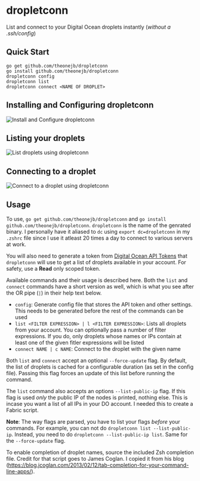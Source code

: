 # dropletconn
List and connect to your Digital Ocean droplets instantly (*without a .ssh/config*)

## Quick Start

    go get github.com/theonejb/dropletconn
    go install github.com/theonejb/dropletconn
    dropletconn config
    dropletconn list
    dropletconn connect <NAME OF DROPLET>


## Installing and Configuring dropletconn
![Install and Configure dropletconn](https://dl.dropboxusercontent.com/u/14307524/config-safe.png)

## Listing your droplets
![List droplets using dropletconn](https://dl.dropboxusercontent.com/u/14307524/list-safe.png)

## Connecting to a droplet
![Connect to a droplet using dropletconn](https://dl.dropboxusercontent.com/u/14307524/connect-safe.png)

## Usage
To use, `go get github.com/theonejb/dropletconn` and `go install github.com/theonejb/dropletconn`. `dropletconn` is the
name of the genrated binary. I personally have it aliased to `dc` using `export dc=dropletconn` in my `.zshrc` file since
I use it atleast 20 times a day to connect to various servers at work.

You will also need to generate a token from [Digital Ocean API Tokens](https://cloud.digitalocean.com/settings/applications)
that `dropletconn` will use to get a list of droplets available in your account. For safety, use a **Read** only scoped token.

Available commands and their usage is described here. Both the `list` and `connect` commands have a short version as well, which is what
you see after the OR pipe (`|`) in their help text below.
 - `config`: Generate config file that stores the API token and other settings. This needs to be generated before the rest of
 the commands can be used
 - `list <FILTER EXPRESSION> | l <FILTER EXPRESSION>`: Lists all droplets from your account. You can optionally pass a number of filter expressions.
 If you do, only droplets whose names or IPs contain at least one of the given fitler expressions will be listed
 - `connect NAME | c NAME`: Connect to the droplet with the given name

Both `list` and `connect` accept an optional `--force-update` flag. By default, the list of droplets is cached for a configurable duration (as set in
the config file). Passing this flag forces an update of this list before running the command.

The `list` command also accepts an options `--list-public-ip` flag. If this flag is used *only* the public IP of the nodes is printed, nothing else.
This is incase you want a list of all IPs in your DO account. I needed this to create a Fabric script.

**Note**: The way flags are parsed, you have to list your flags *before* your commands. For example, you can not do `dropletconn list --list-public-ip`.
Instead, you need to do `dropletconn --list-public-ip list`. Same for the `--force-update` flag.

To enable completion of droplet names, source the included Zsh completion file. Credit for that script goes to James Coglan. I copied it from his blog
(https://blog.jcoglan.com/2013/02/12/tab-completion-for-your-command-line-apps/).
